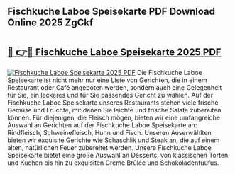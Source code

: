 ## Fischkuche Laboe Speisekarte PDF Download Online 2025 ZgCkf

# <h2><a href="http://gcdyew1.nevu.top/?p=Fischkuche+Laboe+Speisekarte">🔗 👉🔴 Fischkuche Laboe Speisekarte 2025 PDF</a></h2>

[![Fischkuche Laboe Speisekarte 2025 PDF](https://i.imgur.com/dBaPXMq.png)](http://gcdyew1.nevu.top/?p=Fischkuche+Laboe+Speisekarte)
Die Fischkuche Laboe Speisekarte ist nicht mehr nur eine Liste von Gerichten, die in einem Restaurant oder Café angeboten werden, sondern auch eine Gelegenheit für Sie, ein leckeres und für Sie passendes Gericht zu wählen. Auf der Fischkuche Laboe Speisekarte unseres Restaurants stehen viele frische Gemüse und Früchte, mit denen Sie leichte und frische Salate zubereiten können. Für diejenigen, die Fleisch mögen, bieten wir eine umfangreiche Auswahl an Gerichten auf der Fischkuche Laboe Speisekarte an: Rindfleisch, Schweinefleisch, Huhn und Fisch. Unseren Auserwählten bieten wir exquisite Gerichte wie Schaschlik und Steak an, die auf einem alten, natürlichen Feuer zubereitet werden. Unsere Fischkuche Laboe Speisekarte bietet eine große Auswahl an Desserts, von klassischen Torten und Kuchen bis hin zu exquisiten Crème Brûlée und Schokoladenfuufus.
